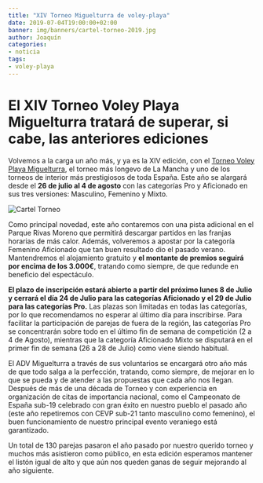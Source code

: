 ```yaml
---
title: "XIV Torneo Miguelturra de voley-playa"
date: 2019-07-04T19:00:00+02:00
banner: img/banners/cartel-torneo-2019.jpg
author: Joaquín
categories:
- noticia
tags:
- voley-playa
---
```



# El XIV Torneo Voley Playa Miguelturra tratará de superar, si cabe, las anteriores ediciones

Volvemos a la carga un año más, y ya es la XIV edición, con el [Torneo
Voley Playa Miguelturra][torneo], el torneo más longevo de La Mancha y
uno de los torneos de interior más prestigiosos de toda España. Este
año se alargará desde el **26 de julio al 4 de agosto** con las
categorías Pro y Aficionado en sus tres versiones: Masculino, Femenino
y Mixto.

![Cartel Torneo](../../../../../img/banners/cartel-torneo-2019.jpg)

Como principal novedad, este año contaremos con una pista adicional en
el Parque Rivas Moreno que permitirá descargar partidos en las franjas
horarias de más calor. Además, volveremos a apostar por la categoría
Femenino Aficionado que tan buen resultado dio el pasado
verano. Mantendremos el alojamiento gratuito y **el montante de premios
seguirá por encima de los 3.000€**, tratando como siempre, de que
redunde en beneficio del espectáculo.

**El plazo de inscripción estará abierto a partir del próximo lunes 8
de Julio y cerrará el día 24 de Julio para las categorías Aficionado y
el 29 de Julio para las categorías Pro.** Las plazas son limitadas en
todas las categorías, por lo que recomendamos no esperar al último día
para inscribirse. Para facilitar la participación de parejas de fuera
de la región, las categorías Pro se concentrarán sobre todo en el
último fin de semana de competición (2 a 4 de Agosto), mientras que la
categoría Aficionado Mixto se disputará en el primer fin de semana (26
a 28 de Julio) como viene siendo habitual.

El ADV Miguelturra a través de sus voluntarios se encargará otro año
más de que todo salga a la perfección, tratando, como siempre, de
mejorar en lo que se pueda y de atender a las propuestas que cada año
nos llegan. Después de más de una década de Torneo y con experiencia
en organización de citas de importancia nacional, como el Campeonato
de España sub-19 celebrado con gran éxito en nuestro pueblo el pasado
año (este año repetiremos con CEVP sub-21 tanto masculino como
femenino), el buen funcionamiento de nuestro principal evento
veraniego está garantizado.

Un total de 130 parejas pasaron el año pasado por nuestro querido
torneo y muchos más asistieron como público, en esta edición esperamos
mantener el listón igual de alto y que aún nos queden ganas de seguir
mejorando al año siguiente.

[torneo]: http://www.advmiguelturra.org/vplaya/torneo/
